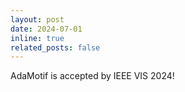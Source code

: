 ```yaml
---
layout: post
date: 2024-07-01
inline: true
related_posts: false
---
```


AdaMotif is accepted by IEEE VIS 2024!